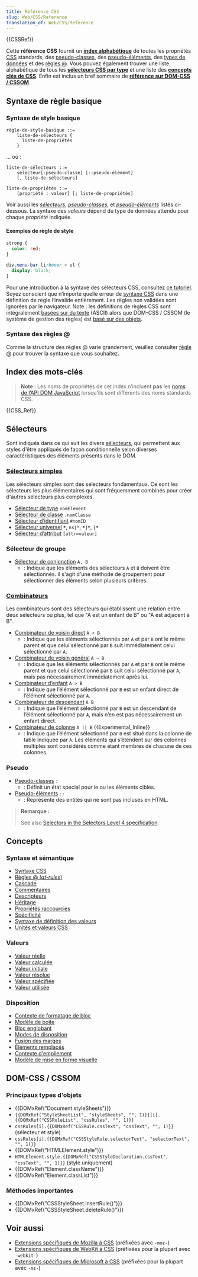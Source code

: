 ```yaml
---
title: Référence CSS
slug: Web/CSS/Reference
translation_of: Web/CSS/Reference
---
```


{{CSSRef}}

Cette **référence CSS** fournit un **[index alphabétique](#index_des_mots-clés)** de toutes les propriétés [CSS](/fr/docs/Web/CSS) standards, des [pseudo-classes](/fr/docs/Web/CSS/Pseudo-classes), des [pseudo-éléments](/fr/docs/Web/CSS/Pseudo-elements), des [types de données](/fr/docs/Web/CSS/CSS_Types) et des [règles @](/fr/docs/Web/CSS/At-rule). Vous pouvez également trouver une liste alphabétique de tous les **[sélecteurs CSS par type](#sélecteurs)** et une liste des **[concepts clés de CSS](#concepts)**. Enfin est inclus un bref sommaire de **[référence sur DOM-CSS / CSSOM](#dom-css_cssom)**.

## Syntaxe de règle basique

### Syntaxe de style basique

```
règle-de-style-basique ::=
    liste-de-sélecteurs {
      liste-de-propriétés
    }
```

... où :

```
liste-de-sélecteurs ::=
    sélecteur[:pseudo-classe] [::pseudo-élément]
    [, liste-de-sélecteurs]

liste-de-propriétés ::=
    [propriété : valeur] [; liste-de-propriétés]
```

Voir aussi les [_sélecteurs_](#sélecteurs), [_pseudo-classes_](#pseudo-classes), et _[pseudo-éléments](#pseudo-éléments)_ listés ci-dessous. La syntaxe des _valeurs_ dépend du type de données attendu pour chaque _propriété_ indiquée.

#### Exemples de règle de style

```css
strong {
  color: red;
}

div.menu-bar li:hover > ul {
  display: block;
}
```

Pour une introduction à la syntaxe des sélecteurs CSS, consultez [ce tutoriel](/fr/docs/Apprendre/CSS/Introduction_%C3%A0_CSS/La_syntaxe). Soyez conscient que n’importe quelle erreur de [syntaxe CSS](/fr/docs/Learn/CSS/First_steps/How_CSS_is_structured) dans une définition de règle l’invalide entièrement. Les règles non validées sont ignorées par le navigateur. Note : les définitions de règles CSS sont intégralement [basées sur du texte](https://www.w3.org/TR/css-syntax-3/#intro) (ASCII) alors que DOM-CSS / CSSOM (le système de gestion des règles) est [basé sur des objets](https://www.w3.org/TR/cssom/#introduction).

### Syntaxe des règles @

Comme la structure des règles @ varie grandement, veuillez consulter [règle @](/fr/docs/Web/CSS/At-rule) pour trouver la syntaxe que vous souhaitez.

## Index des mots-clés

> **Note :** Les noms de propriétés de cet index n’incluent **pas** les [noms de l’API DOM JavaScript](/fr/docs/Web/CSS/CSS_Properties_Reference) lorsqu’ils sont différents des noms standards CSS.

{{CSS_Ref}}

## Sélecteurs

Sont indiqués dans ce qui suit les divers [sélecteurs](/fr/docs/Web/CSS/CSS_Selectors), qui permettent aux styles d'être appliqués de façon conditionnelle selon diverses caractéristiques des éléments présents dans le DOM.

### [Sélecteurs simples](/fr/docs/Web/CSS/CSS_Selectors#les_s%c3%a9lecteurs_simples/fr/docs/web/css/s%c3%a9lecteurs_css)

Les sélecteurs simples sont des sélecteurs fondamentaux. Ce sont les sélecteurs les plus élémentaires qui sont fréquemment combinés pour créer d'autres sélecteurs plus complexes.

- [Sélecteur de type](/fr/docs/Web/CSS/Type_selectors) `nomElement`
- [Sélecteur de classe](/fr/docs/Web/CSS/Class_selectors) `.nomClasse`
- [Sélecteur d’identifiant](/fr/docs/Web/CSS/ID_selectors) `#nomID`
- [Sélecteur universel](/fr/docs/Web/CSS/Universal_selectors) **`*`**, `ns|*`, **`*|*`**, **`|*`**
- [Sélecteur d’attribut](/fr/docs/Web/CSS/Attribute_selectors) `[attr=valeur]`

### Sélecteur de groupe

- [Sélecteur de conjonction](/fr/docs/Web/CSS/Selector_list) `A, B`
  - : Indique que les éléments des sélecteurs `A` et `B` doivent être sélectionnés. Il s'agit d'une méthode de groupement pour sélectionner des éléments selon plusieurs critères.

### [Combinateurs](/fr/docs/Web/CSS/CSS_Selectors#les_combinateurs)

Les combinateurs sont des sélecteurs qui établissent une relation entre deux sélecteurs ou plus, tel que "A est un enfant de B" ou "A est adjacent à B".

- [Combinateur de voisin direct](/fr/docs/Web/CSS/Adjacent_sibling_combinator) `A + B`
  - : Indique que les éléments sélectionnés par `A` et par `B` ont le même parent et que celui sélectionné par `B` suit immédiatement celui sélectionné par `A`.
- [Combinateur de voisin général](/fr/docs/Web/CSS/General_sibling_combinator) `A ~ B`
  - : Indique que les éléments sélectionnés par `A` et par `B` ont le même parent et que celui sélectionné par `B` suit celui sélectionné par `A`, mais pas nécessairement immédiatement après lui.
- [Combinateur d’enfant](/fr/docs/Web/CSS/Child_combinator) `A > B`
  - : Indique que l’élément sélectionné par `B` est un enfant direct de l’élément sélectionné par `A`.
- [Combinateur de descendant](/fr/docs/Web/CSS/Descendant_combinator) `A B`
  - : Indique que l’élément sélectionné par `B` est un descendant de l’élément sélectionné par `A`, mais n’en est pas nécessairement un enfant direct.
- [Combinateur de colonne](/fr/docs/Web/CSS/Column_combinator) `A || B` {{Experimental_Inline}}
  - : Indique que l’élément sélectionné par `B` est situé dans la colonne de table indiquée par `A`. Les éléments qui s’étendent sur des colonnes multiples sont considérés comme étant membres de chacune de ces colonnes.

### Pseudo

- [Pseudo-classes](/fr/docs/Web/CSS/Pseudo-classes) `:`
  - : Définit un état spécial pour le ou les éléments ciblés.
- [Pseudo-éléments](/fr/docs/Web/CSS/Pseudo-elements) `::`
  - : Représente des entités qui ne sont pas incluses en HTML.

> **Remarque :**
>
> See also [Selectors in the Selectors Level 4 specification](https://www.w3.org/TR/selectors/#overview).

## Concepts

### Syntaxe et sémantique

- [Syntaxe CSS](/fr/docs/Learn/CSS/First_steps/How_CSS_is_structured)
- [Règles @ (_at-rules_)](/fr/docs/Web/CSS/At-rule)
- [Cascade](/fr/docs/Learn/CSS/Building_blocks/Cascade_and_inheritance)
- [Commentaires](/fr/docs/Web/CSS/Comments)
- [Descripteurs](</fr/docs/Glossary/Descriptor_(CSS)>)
- [Héritage](/fr/docs/Web/CSS/inheritance)
- [Propriétés raccourcies](/fr/docs/Web/CSS/Shorthand_properties)
- [Spécificité](/fr/docs/Learn/CSS/Building_blocks/Cascade_and_inheritance#sp%c3%a9cificit%c3%a9)
- [Syntaxe de définition des valeurs](/fr/docs/Web/CSS/Value_definition_syntax)
- [Unités et valeurs CSS](/fr/docs/Web/CSS/CSS_Values_and_Units)

### Valeurs

- [Valeur réelle](/fr/docs/Web/CSS/actual_value)
- [Valeur calculée](/fr/docs/Web/CSS/computed_value)
- [Valeur initiale](/fr/docs/Web/CSS/initial_value)
- [Valeur résolue](/fr/docs/Web/CSS/resolved_value)
- [Valeur spécifiée](/fr/docs/Web/CSS/specified_value)
- [Valeur utilisée](/fr/docs/Web/CSS/used_value)

### Disposition

- [Contexte de formatage de bloc](/fr/docs/Web/Guide/CSS/Block_formatting_context)
- [Modèle de boîte](/fr/docs/Learn/CSS/Building_blocks/The_box_model)
- [Bloc englobant](/fr/docs/Web/CSS/Containing_block)
- [Modes de disposition](/fr/docs/Web/CSS/Layout_mode)
- [Fusion des marges](/fr/docs/Web/CSS/CSS_Box_Model/Mastering_margin_collapsing)
- [Éléments remplacés](/fr/docs/Web/CSS/Replaced_element)
- [Contexte d'empilement](/fr/docs/Web/CSS/CSS_Positioning/Understanding_z_index/The_stacking_context)
- [Modèle de mise en forme visuelle](/fr/docs/Web/CSS/Visual_formatting_model)

## DOM-CSS / CSSOM

### Principaux types d'objets

- {{DOMxRef("Document.styleSheets")}}
- `{{DOMxRef("StyleSheetList", "styleSheets", "", 1)}}[i].{{DOMxRef("CSSRuleList", "cssRules", "", 1)}}`
- `cssRules[i].{{DOMxRef("CSSRule.cssText", "cssText", "", 1)}}` (sélecteur et style)
- `cssRules[i].{{DOMxRef("CSSStyleRule.selectorText", "selectorText", "", 1)}}`
- {{DOMxRef("HTMLElement.style")}}
- `HTMLElement.style.{{DOMxRef("CSSStyleDeclaration.cssText", "cssText", "", 1)}}` (style uniquement)
- {{DOMxRef("Element.className")}}
- {{DOMxRef("Element.classList")}}

### Méthodes importantes

- {{DOMxRef("CSSStyleSheet.insertRule()")}}
- {{DOMxRef("CSSStyleSheet.deleteRule()")}}

## Voir aussi

- [Extensions spécifiques de Mozilla à CSS](/fr/docs/Web/CSS/Mozilla_Extensions) (préfixées avec `-moz-`)
- [Extensions spécifiques de WebKit à CSS](/fr/docs/Web/CSS/WebKit_Extensions) (préfixées pour la plupart avec `-webkit-`)
- [Extensions spécifiques de Microsoft à CSS](/fr/docs/Web/CSS/Microsoft_Extensions) (préfixées pour la plupart avec `-ms-`)
